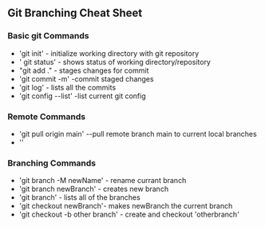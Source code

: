 ## Git Branching Cheat Sheet

### Basic git Commands
* 'git init' - initialize working directory with git repository
* ' git status' - shows status of working directory/repository
* "git add ." - stages changes for commit
* 'git commit -m' -commit staged changes
* 'git log' - lists all the commits
* 'git config --list' -list current git config
### Remote Commands
* 'git pull origin main' --pull remote branch main to current local branches
* ''
### Branching Commands
* 'git branch -M newName' - rename currant branch
* 'git branch newBranch' - creates new branch
* 'git branch' - lists all of the branches
* 'git checkout newBranch'- makes newBranch the current branch
* 'git checkout -b other branch' - create and checkout 'otherbranch'
